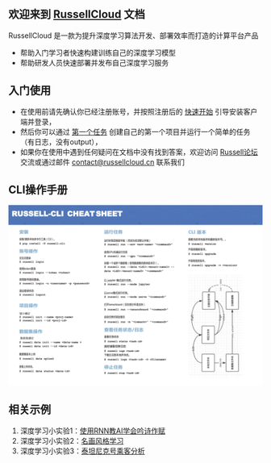 
## 欢迎来到 [RussellCloud](http://russellcloud.com/) 文档

RussellCloud 是一款为提升深度学习算法开发、部署效率而打造的计算平台产品

- 帮助入门学习者快速构建训练自己的深度学习模型
- 帮助研发人员快速部署并发布自己深度学习服务


## 入门使用
- 在使用前请先确认你已经注册账号，并按照注册后的 [快速开始](http://russellcloud.com/welcome) 引导安装客户端并登录，
- 然后你可以通过 [第一个任务](http://docs.russellcloud.com/get-started/first-task.html) 创建自己的第一个项目并运行一个简单的任务（有日志，没有output），
- 如果你在使用中遇到任何疑问在文档中没有找到答案，欢迎访问 [Russell论坛](http://forum.russellcloud.com/) 交流或通过邮件 contact@russellcloud.cn 联系我们


## CLI操作手册

![](/asserts/img/cheatsheet.png)




## 相关示例

1. 深度学习小实验1：[使用RNN教AI学会吟诗作赋](/example/poetry-generator.md)
2. 深度学习小实验2：[名画风格学习](/example/style-transfer.md)
3. 深度学习小实验3：[泰坦尼克号乘客分析](/example/titanic-analytic.md)